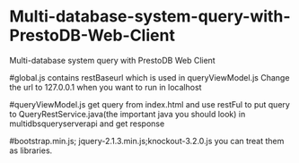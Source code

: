 # Multi-database-system-query-with-PrestoDB-Web-Client
Multi-database system query with PrestoDB Web Client

#global.js 
contains restBaseurl which is used in queryViewModel.js
Change the url to 127.0.0.1 when you want to run in localhost

#queryViewModel.js 
get query from index.html and use restFul to put query to QueryRestService.java(the important java you should look) in multidbsqueryserverapi
and get response 

#bootstrap.min.js; jquery-2.1.3.min.js;knockout-3.2.0.js
you can treat them as libraries.
